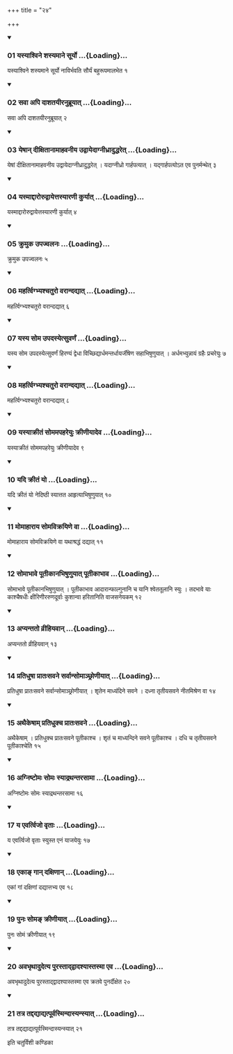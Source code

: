 +++
title = "२४"

+++

<div class="js_include" includetitle="true" newlevelforh1="3" unfilled="" url="/vedAH_yajuH/taittirIyam/sUtram/ApastambaH/shrautam/vishvAsa-prastutiH/14/24/01_yasyAshvine_shasyamAne_sUryo.md">
<details open><summary><h3>01 यस्याश्विने शस्यमाने सूर्यो ...{Loading}...</h3></summary>

यस्याश्विने शस्यमाने सूर्यो नाविर्भवति सौर्यं बहुरूपमालभेत १
</details>
</div>

<div class="js_include collapsed" newlevelforh1="4" title="सर्वाष् टीकाः" url="/vedAH_yajuH/taittirIyam/sUtram/ApastambaH/shrautam/sarvASh_TIkAH/14/24/01_yasyAshvine_shasyamAne_sUryo.md"> </div>



<div class="js_include collapsed" newlevelforh1="4" title="मूलम्" url="/vedAH_yajuH/taittirIyam/sUtram/ApastambaH/shrautam/mUlam/14/24/01_yasyAshvine_shasyamAne_sUryo.md"> </div>


<div class="js_include" includetitle="true" newlevelforh1="3" unfilled="" url="/vedAH_yajuH/taittirIyam/sUtram/ApastambaH/shrautam/vishvAsa-prastutiH/14/24/02_savA_api_dAshatayIranubrUyAt.md">
<details open><summary><h3>02 सवा अपि दाशतयीरनुब्रूयात् ...{Loading}...</h3></summary>

सवा अपि दाशतयीरनुब्रूयात् २
</details>
</div>

<div class="js_include collapsed" newlevelforh1="4" title="सर्वाष् टीकाः" url="/vedAH_yajuH/taittirIyam/sUtram/ApastambaH/shrautam/sarvASh_TIkAH/14/24/02_savA_api_dAshatayIranubrUyAt.md"> </div>



<div class="js_include collapsed" newlevelforh1="4" title="मूलम्" url="/vedAH_yajuH/taittirIyam/sUtram/ApastambaH/shrautam/mUlam/14/24/02_savA_api_dAshatayIranubrUyAt.md"> </div>


<div class="js_include" includetitle="true" newlevelforh1="3" unfilled="" url="/vedAH_yajuH/taittirIyam/sUtram/ApastambaH/shrautam/vishvAsa-prastutiH/14/24/03_yeShAn_dIxitAnAmAhavanIya_udvAyedAgnIdhrAduddharet.md">
<details open><summary><h3>03 येषान् दीक्षितानामाहवनीय उद्वायेदाग्नीध्रादुद्धरेत् ...{Loading}...</h3></summary>

येषां दीक्षितानामाहवनीय उद्वायेदाग्नीध्रादुद्धरेत् । यदाग्नीध्रो गार्हपत्यात् । यद्गार्हपत्योऽत एव पुनर्मन्थेत् ३
</details>
</div>

<div class="js_include collapsed" newlevelforh1="4" title="सर्वाष् टीकाः" url="/vedAH_yajuH/taittirIyam/sUtram/ApastambaH/shrautam/sarvASh_TIkAH/14/24/03_yeShAn_dIxitAnAmAhavanIya_udvAyedAgnIdhrAduddharet.md"> </div>



<div class="js_include collapsed" newlevelforh1="4" title="मूलम्" url="/vedAH_yajuH/taittirIyam/sUtram/ApastambaH/shrautam/mUlam/14/24/03_yeShAn_dIxitAnAmAhavanIya_udvAyedAgnIdhrAduddharet.md"> </div>


<div class="js_include" includetitle="true" newlevelforh1="3" unfilled="" url="/vedAH_yajuH/taittirIyam/sUtram/ApastambaH/shrautam/vishvAsa-prastutiH/14/24/04_yasmAddArorudvAyettasyAraNI_kuryAt.md">
<details open><summary><h3>04 यस्माद्दारोरुद्वायेत्तस्यारणी कुर्यात् ...{Loading}...</h3></summary>

यस्माद्दारोरुद्वायेत्तस्यारणी कुर्यात् ४
</details>
</div>

<div class="js_include collapsed" newlevelforh1="4" title="सर्वाष् टीकाः" url="/vedAH_yajuH/taittirIyam/sUtram/ApastambaH/shrautam/sarvASh_TIkAH/14/24/04_yasmAddArorudvAyettasyAraNI_kuryAt.md"> </div>



<div class="js_include collapsed" newlevelforh1="4" title="मूलम्" url="/vedAH_yajuH/taittirIyam/sUtram/ApastambaH/shrautam/mUlam/14/24/04_yasmAddArorudvAyettasyAraNI_kuryAt.md"> </div>


<div class="js_include" includetitle="true" newlevelforh1="3" unfilled="" url="/vedAH_yajuH/taittirIyam/sUtram/ApastambaH/shrautam/vishvAsa-prastutiH/14/24/05_krumuka_upajvalanaH.md">
<details open><summary><h3>05 क्रुमुक उपज्वलनः ...{Loading}...</h3></summary>

क्रुमुक उपज्वलनः ५
</details>
</div>

<div class="js_include collapsed" newlevelforh1="4" title="सर्वाष् टीकाः" url="/vedAH_yajuH/taittirIyam/sUtram/ApastambaH/shrautam/sarvASh_TIkAH/14/24/05_krumuka_upajvalanaH.md"> </div>



<div class="js_include collapsed" newlevelforh1="4" title="मूलम्" url="/vedAH_yajuH/taittirIyam/sUtram/ApastambaH/shrautam/mUlam/14/24/05_krumuka_upajvalanaH.md"> </div>


<div class="js_include" includetitle="true" newlevelforh1="3" unfilled="" url="/vedAH_yajuH/taittirIyam/sUtram/ApastambaH/shrautam/vishvAsa-prastutiH/14/24/06_mahartvigbhyashchaturo_varAndadyAt.md">
<details open><summary><h3>06 महर्त्विग्भ्यश्चतुरो वरान्दद्यात् ...{Loading}...</h3></summary>

महर्त्विग्भ्यश्चतुरो वरान्दद्यात् ६
</details>
</div>

<div class="js_include collapsed" newlevelforh1="4" title="सर्वाष् टीकाः" url="/vedAH_yajuH/taittirIyam/sUtram/ApastambaH/shrautam/sarvASh_TIkAH/14/24/06_mahartvigbhyashchaturo_varAndadyAt.md"> </div>



<div class="js_include collapsed" newlevelforh1="4" title="मूलम्" url="/vedAH_yajuH/taittirIyam/sUtram/ApastambaH/shrautam/mUlam/14/24/06_mahartvigbhyashchaturo_varAndadyAt.md"> </div>


<div class="js_include" includetitle="true" newlevelforh1="3" unfilled="" url="/vedAH_yajuH/taittirIyam/sUtram/ApastambaH/shrautam/vishvAsa-prastutiH/14/24/07_yasya_soma_upadasyetsuvarNaM.md">
<details open><summary><h3>07 यस्य सोम उपदस्येत्सुवर्णं ...{Loading}...</h3></summary>

यस्य सोम उपदस्येत्सुवर्णं हिरण्यं द्वेधा विच्छिद्यार्धमन्तर्धायर्जीषेण सहाभिषुणुयात् । अर्धमभ्युन्नायं ग्रहैः प्रचरेयुः ७
</details>
</div>

<div class="js_include collapsed" newlevelforh1="4" title="सर्वाष् टीकाः" url="/vedAH_yajuH/taittirIyam/sUtram/ApastambaH/shrautam/sarvASh_TIkAH/14/24/07_yasya_soma_upadasyetsuvarNaM.md"> </div>



<div class="js_include collapsed" newlevelforh1="4" title="मूलम्" url="/vedAH_yajuH/taittirIyam/sUtram/ApastambaH/shrautam/mUlam/14/24/07_yasya_soma_upadasyetsuvarNaM.md"> </div>


<div class="js_include" includetitle="true" newlevelforh1="3" unfilled="" url="/vedAH_yajuH/taittirIyam/sUtram/ApastambaH/shrautam/vishvAsa-prastutiH/14/24/08_mahartvigbhyashchaturo_varAndadyAt.md">
<details open><summary><h3>08 महर्त्विग्भ्यश्चतुरो वरान्दद्यात् ...{Loading}...</h3></summary>

महर्त्विग्भ्यश्चतुरो वरान्दद्यात् ८
</details>
</div>

<div class="js_include collapsed" newlevelforh1="4" title="सर्वाष् टीकाः" url="/vedAH_yajuH/taittirIyam/sUtram/ApastambaH/shrautam/sarvASh_TIkAH/14/24/08_mahartvigbhyashchaturo_varAndadyAt.md"> </div>



<div class="js_include collapsed" newlevelforh1="4" title="मूलम्" url="/vedAH_yajuH/taittirIyam/sUtram/ApastambaH/shrautam/mUlam/14/24/08_mahartvigbhyashchaturo_varAndadyAt.md"> </div>


<div class="js_include" includetitle="true" newlevelforh1="3" unfilled="" url="/vedAH_yajuH/taittirIyam/sUtram/ApastambaH/shrautam/vishvAsa-prastutiH/14/24/09_yasyAkrItaM_somamapahareyuH_krINIyAdeva.md">
<details open><summary><h3>09 यस्याक्रीतं सोममपहरेयुः क्रीणीयादेव ...{Loading}...</h3></summary>

यस्याक्रीतं सोममपहरेयुः क्रीणीयादेव ९
</details>
</div>

<div class="js_include collapsed" newlevelforh1="4" title="सर्वाष् टीकाः" url="/vedAH_yajuH/taittirIyam/sUtram/ApastambaH/shrautam/sarvASh_TIkAH/14/24/09_yasyAkrItaM_somamapahareyuH_krINIyAdeva.md"> </div>



<div class="js_include collapsed" newlevelforh1="4" title="मूलम्" url="/vedAH_yajuH/taittirIyam/sUtram/ApastambaH/shrautam/mUlam/14/24/09_yasyAkrItaM_somamapahareyuH_krINIyAdeva.md"> </div>


<div class="js_include" includetitle="true" newlevelforh1="3" unfilled="" url="/vedAH_yajuH/taittirIyam/sUtram/ApastambaH/shrautam/vishvAsa-prastutiH/14/24/10_yadi_krItaM_yo.md">
<details open><summary><h3>10 यदि क्रीतं यो ...{Loading}...</h3></summary>

यदि क्रीतं यो नेदिष्ठी स्यात्तत आहृत्याभिषुणुयात् १०
</details>
</div>

<div class="js_include collapsed" newlevelforh1="4" title="सर्वाष् टीकाः" url="/vedAH_yajuH/taittirIyam/sUtram/ApastambaH/shrautam/sarvASh_TIkAH/14/24/10_yadi_krItaM_yo.md"> </div>



<div class="js_include collapsed" newlevelforh1="4" title="मूलम्" url="/vedAH_yajuH/taittirIyam/sUtram/ApastambaH/shrautam/mUlam/14/24/10_yadi_krItaM_yo.md"> </div>


<div class="js_include" includetitle="true" newlevelforh1="3" unfilled="" url="/vedAH_yajuH/taittirIyam/sUtram/ApastambaH/shrautam/vishvAsa-prastutiH/14/24/11_momAhArAya_somavikrayiNe_vA.md">
<details open><summary><h3>11 मोमाहाराय सोमविक्रयिणे वा ...{Loading}...</h3></summary>

मोमाहाराय सोमविक्रयिणे वा यथाश्रद्धं दद्यात् ११
</details>
</div>

<div class="js_include collapsed" newlevelforh1="4" title="सर्वाष् टीकाः" url="/vedAH_yajuH/taittirIyam/sUtram/ApastambaH/shrautam/sarvASh_TIkAH/14/24/11_momAhArAya_somavikrayiNe_vA.md"> </div>



<div class="js_include collapsed" newlevelforh1="4" title="मूलम्" url="/vedAH_yajuH/taittirIyam/sUtram/ApastambaH/shrautam/mUlam/14/24/11_momAhArAya_somavikrayiNe_vA.md"> </div>


<div class="js_include" includetitle="true" newlevelforh1="3" unfilled="" url="/vedAH_yajuH/taittirIyam/sUtram/ApastambaH/shrautam/vishvAsa-prastutiH/14/24/12_somAbhAve_pUtIkAnabhiShuNuyAt_pUtIkAbhAva.md">
<details open><summary><h3>12 सोमाभावे पूतीकानभिषुणुयात् पूतीकाभाव ...{Loading}...</h3></summary>

सोमाभावे पूतीकानभिषुणुयात् । पूतीकाभाव आदारान्फाल्गुनानि च यानि श्वेततूलानि स्युः । तदभावे याः काश्चैषधीः क्षीरिणीररुणदूर्वाः कुशान्वा हरितानिति वाजसनेयकम् १२
</details>
</div>

<div class="js_include collapsed" newlevelforh1="4" title="सर्वाष् टीकाः" url="/vedAH_yajuH/taittirIyam/sUtram/ApastambaH/shrautam/sarvASh_TIkAH/14/24/12_somAbhAve_pUtIkAnabhiShuNuyAt_pUtIkAbhAva.md"> </div>



<div class="js_include collapsed" newlevelforh1="4" title="मूलम्" url="/vedAH_yajuH/taittirIyam/sUtram/ApastambaH/shrautam/mUlam/14/24/12_somAbhAve_pUtIkAnabhiShuNuyAt_pUtIkAbhAva.md"> </div>


<div class="js_include" includetitle="true" newlevelforh1="3" unfilled="" url="/vedAH_yajuH/taittirIyam/sUtram/ApastambaH/shrautam/vishvAsa-prastutiH/14/24/13_apyantato_vrIhiyavAn.md">
<details open><summary><h3>13 अप्यन्ततो व्रीहियवान् ...{Loading}...</h3></summary>

अप्यन्ततो व्रीहियवान् १३
</details>
</div>

<div class="js_include collapsed" newlevelforh1="4" title="सर्वाष् टीकाः" url="/vedAH_yajuH/taittirIyam/sUtram/ApastambaH/shrautam/sarvASh_TIkAH/14/24/13_apyantato_vrIhiyavAn.md"> </div>



<div class="js_include collapsed" newlevelforh1="4" title="मूलम्" url="/vedAH_yajuH/taittirIyam/sUtram/ApastambaH/shrautam/mUlam/14/24/13_apyantato_vrIhiyavAn.md"> </div>


<div class="js_include" includetitle="true" newlevelforh1="3" unfilled="" url="/vedAH_yajuH/taittirIyam/sUtram/ApastambaH/shrautam/vishvAsa-prastutiH/14/24/14_pratidhuShA_prAtaHsavane_sarvAnsomAnChroNIyAt.md">
<details open><summary><h3>14 प्रतिधुषा प्रातःसवने सर्वान्सोमाञ्छ्रोणीयात् ...{Loading}...</h3></summary>

प्रतिधुषा प्रातःसवने सर्वान्सोमाञ्छ्रोणीयात् । शृतेन माध्यंदिने सवने । दध्ना तृतीयसवने नीतमिश्रेण वा १४
</details>
</div>

<div class="js_include collapsed" newlevelforh1="4" title="सर्वाष् टीकाः" url="/vedAH_yajuH/taittirIyam/sUtram/ApastambaH/shrautam/sarvASh_TIkAH/14/24/14_pratidhuShA_prAtaHsavane_sarvAnsomAnChroNIyAt.md"> </div>



<div class="js_include collapsed" newlevelforh1="4" title="मूलम्" url="/vedAH_yajuH/taittirIyam/sUtram/ApastambaH/shrautam/mUlam/14/24/14_pratidhuShA_prAtaHsavane_sarvAnsomAnChroNIyAt.md"> </div>


<div class="js_include" includetitle="true" newlevelforh1="3" unfilled="" url="/vedAH_yajuH/taittirIyam/sUtram/ApastambaH/shrautam/vishvAsa-prastutiH/14/24/15_athaikeShAm_pratidhukcha_prAtaHsavane.md">
<details open><summary><h3>15 अथैकेषाम् प्रतिधुक्च प्रातःसवने ...{Loading}...</h3></summary>

अथैकेषाम् । प्रतिधुक्च प्रातःसवने पूतीकाश्च । शृतं च माध्यन्दिने सवने पूतीकाश्च । दधि च तृतीयसवने पूतीकाश्चेति १५
</details>
</div>

<div class="js_include collapsed" newlevelforh1="4" title="सर्वाष् टीकाः" url="/vedAH_yajuH/taittirIyam/sUtram/ApastambaH/shrautam/sarvASh_TIkAH/14/24/15_athaikeShAm_pratidhukcha_prAtaHsavane.md"> </div>



<div class="js_include collapsed" newlevelforh1="4" title="मूलम्" url="/vedAH_yajuH/taittirIyam/sUtram/ApastambaH/shrautam/mUlam/14/24/15_athaikeShAm_pratidhukcha_prAtaHsavane.md"> </div>


<div class="js_include" includetitle="true" newlevelforh1="3" unfilled="" url="/vedAH_yajuH/taittirIyam/sUtram/ApastambaH/shrautam/vishvAsa-prastutiH/14/24/16_agniShTomaH_somaH_syAdrathantarasAmA.md">
<details open><summary><h3>16 अग्निष्टोमः सोमः स्याद्रथन्तरसामा ...{Loading}...</h3></summary>

अग्निष्टोमः सोमः स्याद्रथन्तरसामा १६
</details>
</div>

<div class="js_include collapsed" newlevelforh1="4" title="सर्वाष् टीकाः" url="/vedAH_yajuH/taittirIyam/sUtram/ApastambaH/shrautam/sarvASh_TIkAH/14/24/16_agniShTomaH_somaH_syAdrathantarasAmA.md"> </div>



<div class="js_include collapsed" newlevelforh1="4" title="मूलम्" url="/vedAH_yajuH/taittirIyam/sUtram/ApastambaH/shrautam/mUlam/14/24/16_agniShTomaH_somaH_syAdrathantarasAmA.md"> </div>


<div class="js_include" includetitle="true" newlevelforh1="3" unfilled="" url="/vedAH_yajuH/taittirIyam/sUtram/ApastambaH/shrautam/vishvAsa-prastutiH/14/24/17_ya_evartvijo_vRtAH.md">
<details open><summary><h3>17 य एवर्त्विजो वृताः ...{Loading}...</h3></summary>

य एवर्त्विजो वृताः स्युस्त एनं याजयेयुः १७
</details>
</div>

<div class="js_include collapsed" newlevelforh1="4" title="सर्वाष् टीकाः" url="/vedAH_yajuH/taittirIyam/sUtram/ApastambaH/shrautam/sarvASh_TIkAH/14/24/17_ya_evartvijo_vRtAH.md"> </div>



<div class="js_include collapsed" newlevelforh1="4" title="मूलम्" url="/vedAH_yajuH/taittirIyam/sUtram/ApastambaH/shrautam/mUlam/14/24/17_ya_evartvijo_vRtAH.md"> </div>


<div class="js_include" includetitle="true" newlevelforh1="3" unfilled="" url="/vedAH_yajuH/taittirIyam/sUtram/ApastambaH/shrautam/vishvAsa-prastutiH/14/24/18_ekA~N_gAn_daxiNAn.md">
<details open><summary><h3>18 एकाङ् गान् दक्षिणान् ...{Loading}...</h3></summary>

एकां गां दक्षिणां दद्यात्तभ्य एव १८
</details>
</div>

<div class="js_include collapsed" newlevelforh1="4" title="सर्वाष् टीकाः" url="/vedAH_yajuH/taittirIyam/sUtram/ApastambaH/shrautam/sarvASh_TIkAH/14/24/18_ekA~N_gAn_daxiNAn.md"> </div>



<div class="js_include collapsed" newlevelforh1="4" title="मूलम्" url="/vedAH_yajuH/taittirIyam/sUtram/ApastambaH/shrautam/mUlam/14/24/18_ekA~N_gAn_daxiNAn.md"> </div>


<div class="js_include" includetitle="true" newlevelforh1="3" unfilled="" url="/vedAH_yajuH/taittirIyam/sUtram/ApastambaH/shrautam/vishvAsa-prastutiH/14/24/19_punaH_soma~N_krINIyAt.md">
<details open><summary><h3>19 पुनः सोमङ् क्रीणीयात् ...{Loading}...</h3></summary>

पुनः सोमं क्रीणीयात् १९
</details>
</div>

<div class="js_include collapsed" newlevelforh1="4" title="सर्वाष् टीकाः" url="/vedAH_yajuH/taittirIyam/sUtram/ApastambaH/shrautam/sarvASh_TIkAH/14/24/19_punaH_soma~N_krINIyAt.md"> </div>



<div class="js_include collapsed" newlevelforh1="4" title="मूलम्" url="/vedAH_yajuH/taittirIyam/sUtram/ApastambaH/shrautam/mUlam/14/24/19_punaH_soma~N_krINIyAt.md"> </div>


<div class="js_include" includetitle="true" newlevelforh1="3" unfilled="" url="/vedAH_yajuH/taittirIyam/sUtram/ApastambaH/shrautam/vishvAsa-prastutiH/14/24/20_avabhRthAdudetya_purastAddvAdashyAstasmA_eva.md">
<details open><summary><h3>20 अवभृथादुदेत्य पुरस्ताद्द्वादश्यास्तस्मा एव ...{Loading}...</h3></summary>

अवभृथादुदेत्य पुरस्ताद्द्वादश्यास्तस्मा एव क्रतवे पुनर्दीक्षेत २०
</details>
</div>

<div class="js_include collapsed" newlevelforh1="4" title="सर्वाष् टीकाः" url="/vedAH_yajuH/taittirIyam/sUtram/ApastambaH/shrautam/sarvASh_TIkAH/14/24/20_avabhRthAdudetya_purastAddvAdashyAstasmA_eva.md"> </div>



<div class="js_include collapsed" newlevelforh1="4" title="मूलम्" url="/vedAH_yajuH/taittirIyam/sUtram/ApastambaH/shrautam/mUlam/14/24/20_avabhRthAdudetya_purastAddvAdashyAstasmA_eva.md"> </div>


<div class="js_include" includetitle="true" newlevelforh1="3" unfilled="" url="/vedAH_yajuH/taittirIyam/sUtram/ApastambaH/shrautam/vishvAsa-prastutiH/14/24/21_tatra_taddadyAdyatpUrvasmindAsyansyAt.md">
<details open><summary><h3>21 तत्र तद्दद्याद्यत्पूर्वस्मिन्दास्यन्स्यात् ...{Loading}...</h3></summary>

तत्र तद्दद्याद्यत्पूर्वस्मिन्दास्यन्स्यात् २१
</details>
</div>

<div class="js_include collapsed" newlevelforh1="4" title="सर्वाष् टीकाः" url="/vedAH_yajuH/taittirIyam/sUtram/ApastambaH/shrautam/sarvASh_TIkAH/14/24/21_tatra_taddadyAdyatpUrvasmindAsyansyAt.md"> </div>



<div class="js_include collapsed" newlevelforh1="4" title="मूलम्" url="/vedAH_yajuH/taittirIyam/sUtram/ApastambaH/shrautam/mUlam/14/24/21_tatra_taddadyAdyatpUrvasmindAsyansyAt.md"> </div>





  
इति चतुर्विंशी कण्डिका 
